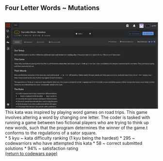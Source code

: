 ## Four Letter Words ~ Mutations
<br>
<img src="images/mutations_screen_shot.png?raw=true"/>
<br>
This kata was inspired by playing word games on road trips. This game involves altering a word by changing one letter. The coder is tasked with running a game between two fictional players who are trying to think up new words, such that the program determines the winner of the game.t conforms to the regulations of a sator square.
<br>
* 5 kyu ~ kata difficulty ranking (1 kyu being the hardest)
* 295 ~ codewarriors who have attempted this kata
* 58 ~ correct submitted solutions
* 94% ~ satisfaction rating
<br>
<a href="https://rowcased.github.io/alternate_page.md#creator">(return to codewars page)</a>
